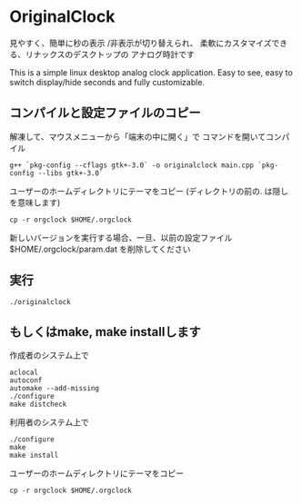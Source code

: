# OriginalClock

見やすく、簡単に秒の表示 /非表示が切り替えられ、
柔軟にカスタマイズできる、リナックスのデスクトップの
アナログ時計です

This is a simple linux desktop analog clock application.
Easy to see, easy to switch display/hide seconds
and fully customizable.

## コンパイルと設定ファイルのコピー

解凍して、マウスメニューから「端末の中に開く」で
コマンドを開いてコンパイル
```
g++ `pkg-config --cflags gtk+-3.0` -o originalclock main.cpp `pkg-config --libs gtk+-3.0`
```

ユーザーのホームディレクトリにテーマをコピー
 (ディレクトリの前の. は隠しを意味します)
```
cp -r orgclock $HOME/.orgclock
```
新しいバージョンを実行する場合、一旦、以前の設定ファイル $HOME/.orgclock/param.dat を削除してください

## 実行
```
./originalclock
```

## もしくはmake, make installします

作成者のシステム上で
```
aclocal
autoconf
automake --add-missing
./configure
make distcheck
```

利用者のシステム上で
```
./configure
make
make install
```

ユーザーのホームディレクトリにテーマをコピー
```
cp -r orgclock $HOME/.orgclock
```
